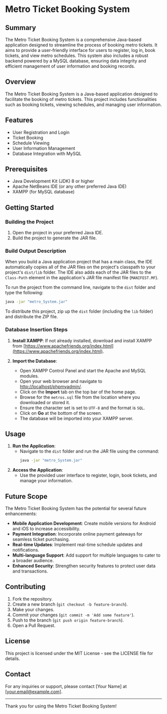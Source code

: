 # Metro Ticket Booking System

## Summary

The Metro Ticket Booking System is a comprehensive Java-based application designed to streamline the process of booking metro tickets. It aims to provide a user-friendly interface for users to register, log in, book tickets, and view metro schedules. This system also includes a robust backend powered by a MySQL database, ensuring data integrity and efficient management of user information and booking records.

## Overview

The Metro Ticket Booking System is a Java-based application designed to facilitate the booking of metro tickets. This project includes functionalities such as booking tickets, viewing schedules, and managing user information.

## Features

- User Registration and Login
- Ticket Booking
- Schedule Viewing
- User Information Management
- Database Integration with MySQL

## Prerequisites

- Java Development Kit (JDK) 8 or higher
- Apache NetBeans IDE (or any other preferred Java IDE)
- XAMPP (for MySQL database)

## Getting Started

### Building the Project

1. Open the project in your preferred Java IDE.
2. Build the project to generate the JAR file.

### Build Output Description

When you build a Java application project that has a main class, the IDE automatically copies all of the JAR files on the project's classpath to your project's `dist/lib` folder. The IDE also adds each of the JAR files to the `Class-Path` element in the application's JAR file manifest file (`MANIFEST.MF`).

To run the project from the command line, navigate to the `dist` folder and type the following:

```sh
java -jar "metro_System.jar"
```

To distribute this project, zip up the `dist` folder (including the `lib` folder) and distribute the ZIP file.

### Database Insertion Steps

1. **Install XAMPP**: If not already installed, download and install XAMPP from [https://www.apachefriends.org/index.html](https://www.apachefriends.org/index.html).

2. **Import the Database**:
   - Open XAMPP Control Panel and start the Apache and MySQL modules.
   - Open your web browser and navigate to [http://localhost/phpmyadmin/](http://localhost/phpmyadmin/).
   - Click on the **Import** tab on the top bar of the home page.
   - Browse for the `metros.sql` file from the location where you downloaded or stored it.
   - Ensure the character set is set to `UTF-8` and the format is `SQL`.
   - Click on **Go** at the bottom of the screen.
   - The database will be imported into your XAMPP server.

## Usage

1. **Run the Application**: 
   - Navigate to the `dist` folder and run the JAR file using the command: 
     ```sh
     java -jar "metro_System.jar"
     ```
2. **Access the Application**: 
   - Use the provided user interface to register, login, book tickets, and manage your information.

## Future Scope

The Metro Ticket Booking System has the potential for several future enhancements:
- **Mobile Application Development**: Create mobile versions for Android and iOS to increase accessibility.
- **Payment Integration**: Incorporate online payment gateways for seamless ticket purchasing.
- **Real-time Updates**: Implement real-time schedule updates and notifications.
- **Multi-language Support**: Add support for multiple languages to cater to a broader audience.
- **Enhanced Security**: Strengthen security features to protect user data and transactions.

## Contributing

1. Fork the repository.
2. Create a new branch (`git checkout -b feature-branch`).
3. Make your changes.
4. Commit your changes (`git commit -m 'Add some feature'`).
5. Push to the branch (`git push origin feature-branch`).
6. Open a Pull Request.

## License

This project is licensed under the MIT License - see the LICENSE file for details.

## Contact

For any inquiries or support, please contact [Your Name] at [your.email@example.com].

---

Thank you for using the Metro Ticket Booking System!

